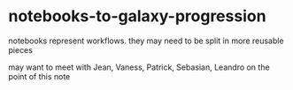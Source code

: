 # notebooks-to-galaxy-progression

notebooks represent workflows. they may need to be split in more reusable pieces

may want to meet with Jean, Vaness, Patrick, Sebasian, Leandro on the point of this note
